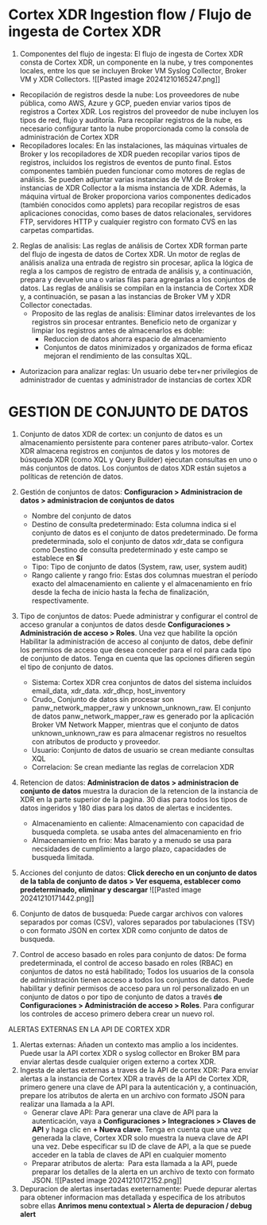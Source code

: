 # Cortex XDR Ingestion flow / Flujo de ingesta de Cortex XDR
1. Componentes del flujo de ingesta: El flujo de ingesta de Cortex XDR consta de Cortex XDR, un componente en la nube, y tres componentes locales, entre los que se incluyen Broker VM Syslog Collector, Broker VM y XDR Collectors.
   ![[Pasted image 20241210165247.png]]
- Recopilación de registros desde la nube: Los proveedores de nube pública, como AWS, Azure y GCP, pueden enviar varios tipos de registros a Cortex XDR. Los registros del proveedor de nube incluyen los tipos de red, flujo y auditoría. Para recopilar registros de la nube, es necesario configurar tanto la nube proporcionada como la consola de administración de Cortex XDR
- Recopiladores locales: En las instalaciones, las máquinas virtuales de Broker y los recopiladores de XDR pueden recopilar varios tipos de registros, incluidos los registros de eventos de punto final. Estos componentes también pueden funcionar como motores de reglas de análisis. Se pueden adjuntar varias instancias de VM de Broker e instancias de XDR Collector a la misma instancia de XDR. Además, la máquina virtual de Broker proporciona varios componentes dedicados (también conocidos como applets) para recopilar registros de esas aplicaciones conocidas, como bases de datos relacionales, servidores FTP, servidores HTTP y cualquier registro con formato CVS en las carpetas compartidas.

2. Reglas de analisis: Las reglas de análisis de Cortex XDR forman parte del flujo de ingesta de datos de Cortex XDR. Un motor de reglas de análisis analiza una entrada de registro sin procesar, aplica la lógica de regla a los campos de registro de entrada de análisis y, a continuación, prepara y devuelve una o varias filas para agregarlas a los conjuntos de datos. Las reglas de análisis se compilan en la instancia de Cortex XDR y, a continuación, se pasan a las instancias de Broker VM y XDR Collector conectadas.
   - Proposito de las reglas de analisis: Eliminar datos irrelevantes de los registros sin procesar entrantes. Beneficio neto de organizar y limpiar los registros antes de almacenarlos es doble:
     - Reduccion de datos ahorra espacio de almacenamiento
     - Conjuntos de datos minimizados y organizados de forma eficaz mejoran el rendimiento de las consultas XQL.
 - Autorizacion para analizar reglas: Un usuario debe ter+ner privilegios de administrador de cuentas y administrador de instancias de cortex XDR


# GESTION DE CONJUNTO DE DATOS
1. Conjunto de datos XDR de cortex: un conjunto de datos es un almacenamiento persistente para contener pares atributo-valor. Cortex XDR almacena registros en conjuntos de datos y los motores de búsqueda XDR (como XQL y Query Builder) ejecutan consultas en uno o más conjuntos de datos. Los conjuntos de datos XDR están sujetos a políticas de retención de datos.
2. Gestión de conjuntos de datos: **Configuracion > Administracion de datos > administracion de conjuntos de datos**
   - Nombre del conjunto de datos
   - Destino de consulta predeterminado: Esta columna indica si el conjunto de datos es el conjunto de datos predeterminado. De forma predeterminada, solo el conjunto de datos xdr_data se configura como Destino de consulta predeterminado y este campo se establece en **Sí**
   - Tipo: Tipo de conjunto de datos (System, raw, user, system audit)
   - Rango caliente y rango frio: Estas dos columnas muestran el período exacto del almacenamiento en caliente y el almacenamiento en frío desde la fecha de inicio hasta la fecha de finalización, respectivamente.
3. Tipo de conjuntos de datos: Puede administrar y configurar el control de acceso granular a conjuntos de datos desde **Configuraciones > Administración de acceso > Roles**. Una vez que habilite la opción Habilitar la administración de acceso al conjunto de datos, debe definir los permisos de acceso que desea conceder para el rol para cada tipo de conjunto de datos. Tenga en cuenta que las opciones difieren según el tipo de conjunto de datos.
   - Sistema: Cortex XDR crea conjuntos de datos del sistema incluidos email_data, xdr_data. xdr_dhcp, host_inventory
   - Crudo_ Conjunto de datos sin procesar son panw_network_mapper_raw y unknown_unknown_raw. 
     El conjunto de datos panw_network_mapper_raw es generado por la aplicación Broker VM Network Mapper, 
     mientras que el conjunto de datos unknown_unknown_raw es para almacenar registros no resueltos con atributos de producto y proveedor.
   - Usuario: Conjunto de datos de usuario se crean mediante consultas XQL
   - Correlacion: Se crean mediante las reglas de correlacion XDR

4. Retencion de datos: **Administracion de datos > administracion de conjunto de datos** muestra la duracion de la retencion de la instancia de XDR en la parte superior de la pagina. 30 dias para todos los tipos de datos ingeridos y 180 dias para los datos de alertas e incidentes.
   - Almacenamiento en caliente: Almacenamiento con capacidad de busqueda completa. se usaba antes del almacenamiento en frio
   - Almacenamiento en frio: Mas barato y a menudo se usa para necsidades de cumplimiento a largo plazo, capacidades de busqueda limitada.

5. Acciones del conjunto de datos: **Click derecho en un conjunto de datos de la tabla de conjunto de datos > Ver esquema, establecer como predeterminado, eliminar y descargar**
   ![[Pasted image 20241210171442.png]]
6. Conjunto de datos de busqueda: Puede cargar archivos con valores separados por comas (CSV), valores separados por tabulaciones (TSV) o con formato JSON en cortex XDR como conjunto de datos de busqueda.
7. Control de acceso basado en roles para conjunto de datos: De forma predeterminada, el control de acceso basado en roles (RBAC) en conjuntos de datos no está habilitado; Todos los usuarios de la consola de administración tienen acceso a todos los conjuntos de datos. Puede habilitar y definir permisos de acceso para un rol personalizado en un conjunto de datos o por tipo de conjunto de datos a través **de Configuraciones > Administración de acceso > Roles**. Para configurar los controles de acceso primero debera crear un nuevo rol.


ALERTAS EXTERNAS EN LA API DE CORTEX XDR
1. Alertas externas: Añaden un contexto mas amplio a los incidentes. Puede usar la API cortex XDR o syslog collector en Broker BM para enviar alertas desde cualquier origen externo a cortex XDR. 
2. Ingesta de alertas externas a traves de la API de cortex XDR: Para enviar alertas a la instancia de Cortex XDR a través de la API de Cortex XDR, primero genere una clave de API para la autenticación y, a continuación, prepare los atributos de alerta en un archivo con formato JSON para realizar una llamada a la API.
   - Generar clave API: Para generar una clave de API para la autenticación, vaya a **Configuraciones > Integraciones > Claves de API** y haga clic en **+ Nueva clave**. Tenga en cuenta que una vez generada la clave, Cortex XDR solo muestra la nueva clave de API una vez. Debe especificar su ID de clave de API, a la que se puede acceder en la tabla de claves de API en cualquier momento
   - Preparar atributos de alerta:  Para esta llamada a la API, puede preparar los detalles de la alerta en un archivo de texto con formato JSON.
     ![[Pasted image 20241210172152.png]]
 1. Depuracion de alertas insertadas exeternamente: Puede depurar alertas para obtener informacion mas detallada y especifica de los atributos sobre ellas **Anrimos menu contextual > Alerta de depuracion / debug alert**

